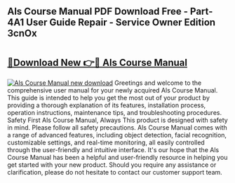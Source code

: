 ## Als Course Manual PDF Download Free - Part-4A1 User Guide Repair - Service Owner Edition 3cnOx

# <h2><a href="http://cf2245.oget.top/?id=Als+Course+Manual">🔗Download New 👉🔴 Als Course Manual</a></h2>

[![Als Course Manual new download](https://i.imgur.com/5g1atiW.png)](http://cf2245.oget.top/?id=Als+Course+Manual)
Greetings and welcome to the comprehensive user manual for your newly acquired Als Course Manual. This guide is intended to help you get the most out of your product by providing a thorough explanation of its features, installation process, operation instructions, maintenance tips, and troubleshooting procedures. Safety First Als Course Manual, Always This product is designed with safety in mind. Please follow all safety precautions. Als Course Manual comes with a range of advanced features, including object detection, facial recognition, customizable settings, and real-time monitoring, all easily controlled through the user-friendly and intuitive interface. It's our hope that the Als Course Manual has been a helpful and user-friendly resource in helping you get started with your new product. Should you require any assistance or clarification, please do not hesitate to contact our customer support team.
